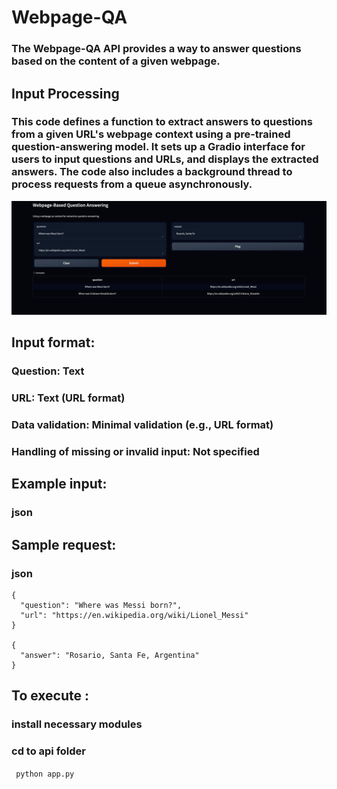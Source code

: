 # Webpage-QA
### The Webpage-QA API provides a way to answer questions based on the content of a given webpage.

## Input Processing

### This code defines a function to extract answers to questions from a given URL's webpage context using a pre-trained question-answering model. It sets up a Gradio interface for users to input questions and URLs, and displays the extracted answers. The code also includes a background thread to process requests from a queue asynchronously.
![Image](webpage-QA.jpg)


## Input format:
### Question: Text
### URL: Text (URL format)
### Data validation: Minimal validation (e.g., URL format)
### Handling of missing or invalid input: Not specified
## Example input:
### json
## Sample request:
### json
```
{
  "question": "Where was Messi born?",
  "url": "https://en.wikipedia.org/wiki/Lionel_Messi"
}

{
  "answer": "Rosario, Santa Fe, Argentina"
}
```

## To execute : 
### install necessary modules
### cd to api folder
``` python app.py```
